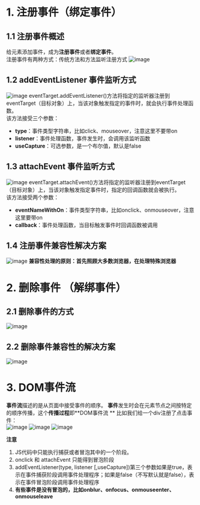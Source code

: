 # 1. 注册事件（绑定事件）
## 1.1 注册事件概述
给元素添加事件，成为**注册事件**或者**绑定事件**。  
注册事件有两种方式：传统方法和方法监听注册方式
![image](https://github.com/Happy-jianghui/Frontend-Learning/assets/98568967/8b988f01-b7c7-4acd-8e05-acf459987194)

## 1.2 addEventListener 事件监听方式
![image](https://github.com/Happy-jianghui/Frontend-Learning/assets/98568967/0b059a97-c60a-43e4-ad47-2bc977b9cdf6)
eventTarget.addEventListener()方法将指定的监听器注册到eventTarget（目标对象）上，当该对象触发指定的事件时，就会执行事件处理函数。  
该方法接受三个参数：  
 - **type**：事件类型字符串，比如click、mouseover，注意这里不要带on
 - **listener**：事件处理函数，事件发生时，会调用该监听函数
 - **useCapture**：可选参数，是一个布尔值，默认是false

## 1.3 attachEvent 事件监听方式
![image](https://github.com/Happy-jianghui/Frontend-Learning/assets/98568967/1bf47f1b-e4f8-478f-9b53-308b40230518)
eventTarget.attachEvent()方法将指定的监听器注册到eventTarget（目标对象）上，当该对象触发指定事件时，指定的回调函数就会被执行。  
该方法接受两个参数：  
 - **eventNameWithOn**：事件类型字符串，比如onclick、onmouseover，注意这里要带on
 - **callback**：事件处理函数，当目标触发事件时回调函数被调用
 
## 1.4 注册事件兼容性解决方案
![image](https://github.com/Happy-jianghui/Frontend-Learning/assets/98568967/27618dbf-dd38-4b18-b924-ef888ef2ba7c)
**兼容性处理的原则：首先照顾大多数浏览器，在处理特殊浏览器**


# 2. 删除事件 （解绑事件）
## 2.1 删除事件的方式 
![image](https://github.com/Happy-jianghui/Frontend-Learning/assets/98568967/75367c88-390b-431d-94df-95597c910c5c)

## 2.2 删除事件兼容性的解决方案 
![image](https://github.com/Happy-jianghui/Frontend-Learning/assets/98568967/0bbe4c6b-73af-4648-9436-7c6594c45032)

# 3. DOM事件流
**事件流**描述的是从页面中接受事件的顺序。 
**事件**发生时会在元素节点之间按特定的顺序传播，这个**传播过程**即**DOM事件流 **
比如我们给一个div注册了点击事件：  
![image](https://github.com/Happy-jianghui/Frontend-Learning/assets/98568967/902c6085-f308-44d0-88fc-0f22a2bd0978)
![image](https://github.com/Happy-jianghui/Frontend-Learning/assets/98568967/74a963a5-5c31-4f17-b861-b4d630f01266)
![image](https://github.com/Happy-jianghui/Frontend-Learning/assets/98568967/c7f9a0b6-1a63-44bd-9295-685b1346e2ce)

**注意**  
 1. JS代码中只能执行捕获或者冒泡其中的一个阶段。
 2. onclick 和 attachEvent 只能得到冒泡阶段
 3. addEventListener(type, listener [,useCapture])第三个参数如果是true，表示在事件捕获阶段调用事件处理程序；如果是false（不写默认就是false），表示在事件冒泡阶段调用事件处理程序
 4. **有些事件是没有冒泡的，比如onblur、onfocus、onmouseenter、onmouseleave**

















































